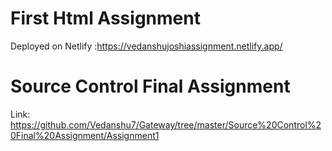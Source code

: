 # First Html Assignment

Deployed on Netlify :https://vedanshujoshiassignment.netlify.app/


# Source Control Final Assignment

Link: https://github.com/Vedanshu7/Gateway/tree/master/Source%20Control%20Final%20Assignment/Assignment1
